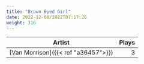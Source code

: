 ```yaml
---
title: "Brown Eyed Girl"
date: 2022-12-08/2022T07:17:26
weight: 316
---
```




 Artist | Plays 
----- | -----:
[Van Morrison]({{< ref "a36457">}}) | 3
